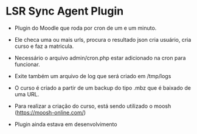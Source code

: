 # LSR Sync Agent Plugin

- Plugin do Moodle que roda por cron de um e um minuto.

- Ele checa uma ou mais urls, procura o resultado json cria usuário, cria curso e faz a matricula.

- Necessário o arquivo admin/cron.php estar adicionado na cron para funcionar.

- Exite também um arquivo de log que será criado em /tmp/logs

- O curso é criado a partir de um backup do tipo .mbz que é baixado de uma URL.

- Para realizar a criação do curso, está sendo utilizado o moosh (https://moosh-online.com/)

- Plugin ainda estava em desenvolvimento

